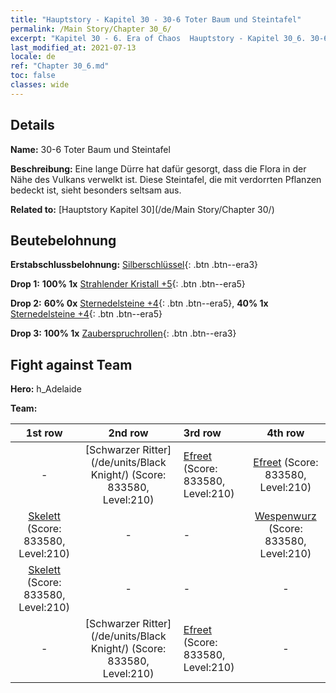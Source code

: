```yaml
---
title: "Hauptstory - Kapitel 30 - 30-6 Toter Baum und Steintafel"
permalink: /Main Story/Chapter 30_6/
excerpt: "Kapitel 30 - 6. Era of Chaos  Hauptstory - Kapitel 30_6. 30-6 Toter Baum und Steintafel"
last_modified_at: 2021-07-13
locale: de
ref: "Chapter 30_6.md"
toc: false
classes: wide
---
```


## Details

 **Name:** 30-6 Toter Baum und Steintafel

 **Beschreibung:** Eine lange Dürre hat dafür gesorgt, dass die Flora in der Nähe des Vulkans verwelkt ist. Diese Steintafel, die mit verdorrten Pflanzen bedeckt ist, sieht besonders seltsam aus.

 **Related to:** [Hauptstory Kapitel 30](/de/Main Story/Chapter 30/)

## Beutebelohnung

 **Erstabschlussbelohnung:** [Silberschlüssel](/ItemsDE/con_693/){: .btn .btn--era3}

 **Drop 1:** **100% 1x** [Strahlender Kristall +5](/ItemsDE/mat_101/){: .btn .btn--era5}

 **Drop 2:** **60% 0x** [Sternedelsteine +4](/ItemsDE/mat_93/){: .btn .btn--era5}, **40% 1x** [Sternedelsteine +4](/ItemsDE/mat_93/){: .btn .btn--era5}

 **Drop 3:** **100% 1x** [Zauberspruchrollen](/ItemsDE/con_694/){: .btn .btn--era3}


## Fight against Team
 **Hero:** h_Adelaide

 **Team:**


  | 1st row | 2nd row | 3rd row | 4th row |
  |:----:|:----:|:----|:----:|
  | - | [Schwarzer Ritter](/de/units/Black Knight/) (Score: 833580, Level:210)  | [Efreet](/de/units/Efreeti/) (Score: 833580, Level:210)  | [Efreet](/de/units/Efreeti/) (Score: 833580, Level:210)  |
  | [Skelett](/de/units/Skeleton/) (Score: 833580, Level:210)  | - | - | [Wespenwurz](/de/units/Waspwort/) (Score: 833580, Level:210)  |
  | [Skelett](/de/units/Skeleton/) (Score: 833580, Level:210)  | - | - | - |
  | - | [Schwarzer Ritter](/de/units/Black Knight/) (Score: 833580, Level:210)  | [Efreet](/de/units/Efreeti/) (Score: 833580, Level:210)  | - |


